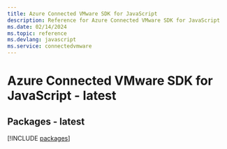 ```yaml
---
title: Azure Connected VMware SDK for JavaScript
description: Reference for Azure Connected VMware SDK for JavaScript
ms.date: 02/14/2024
ms.topic: reference
ms.devlang: javascript
ms.service: connectedvmware
---
```

# Azure Connected VMware SDK for JavaScript - latest
## Packages - latest
[!INCLUDE [packages](connected-vmware-index.md)]